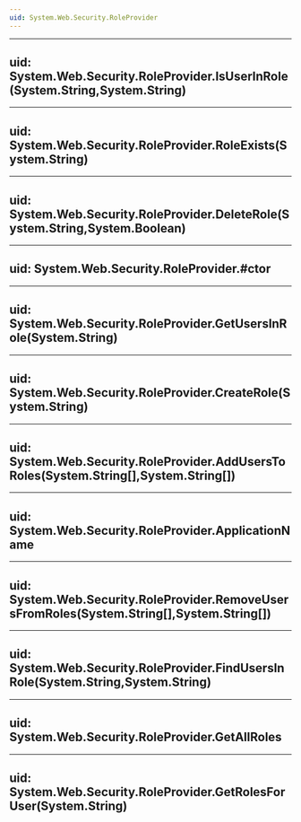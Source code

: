 ```yaml
---
uid: System.Web.Security.RoleProvider
---
```


---
uid: System.Web.Security.RoleProvider.IsUserInRole(System.String,System.String)
---

---
uid: System.Web.Security.RoleProvider.RoleExists(System.String)
---

---
uid: System.Web.Security.RoleProvider.DeleteRole(System.String,System.Boolean)
---

---
uid: System.Web.Security.RoleProvider.#ctor
---

---
uid: System.Web.Security.RoleProvider.GetUsersInRole(System.String)
---

---
uid: System.Web.Security.RoleProvider.CreateRole(System.String)
---

---
uid: System.Web.Security.RoleProvider.AddUsersToRoles(System.String[],System.String[])
---

---
uid: System.Web.Security.RoleProvider.ApplicationName
---

---
uid: System.Web.Security.RoleProvider.RemoveUsersFromRoles(System.String[],System.String[])
---

---
uid: System.Web.Security.RoleProvider.FindUsersInRole(System.String,System.String)
---

---
uid: System.Web.Security.RoleProvider.GetAllRoles
---

---
uid: System.Web.Security.RoleProvider.GetRolesForUser(System.String)
---
